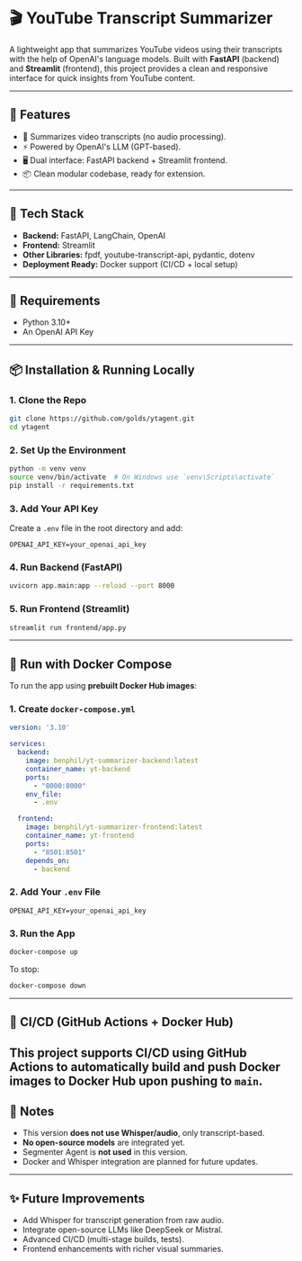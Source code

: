# 🎬 YouTube Transcript Summarizer

A lightweight app that summarizes YouTube videos using their transcripts with the help of OpenAI's language models. Built with **FastAPI** (backend) and **Streamlit** (frontend), this project provides a clean and responsive interface for quick insights from YouTube content.

---

## 🚀 Features

- 📄 Summarizes video transcripts (no audio processing).
- ⚡ Powered by OpenAI's LLM (GPT-based).
- 🖥️ Dual interface: FastAPI backend + Streamlit frontend.
- 📦 Clean modular codebase, ready for extension.

---

## 🔧 Tech Stack

- **Backend:** FastAPI, LangChain, OpenAI
- **Frontend:** Streamlit
- **Other Libraries:** fpdf, youtube-transcript-api, pydantic, dotenv
- **Deployment Ready:** Docker support (CI/CD + local setup)

---

## 🧠 Requirements

- Python 3.10+
- An OpenAI API Key

---

## 📦 Installation & Running Locally

### 1. Clone the Repo

```bash
git clone https://github.com/golds/ytagent.git
cd ytagent
````

### 2. Set Up the Environment

```bash
python -m venv venv
source venv/bin/activate  # On Windows use `venv\Scripts\activate`
pip install -r requirements.txt
```

### 3. Add Your API Key

Create a `.env` file in the root directory and add:

```env
OPENAI_API_KEY=your_openai_api_key
```

### 4. Run Backend (FastAPI)

```bash
uvicorn app.main:app --reload --port 8000
```

### 5. Run Frontend (Streamlit)

```bash
streamlit run frontend/app.py
```

---

## 🐳 Run with Docker Compose

To run the app using **prebuilt Docker Hub images**:

### 1. Create `docker-compose.yml`

```yaml
version: '3.10'

services:
  backend:
    image: benphil/yt-summarizer-backend:latest
    container_name: yt-backend
    ports:
      - "8000:8000"
    env_file:
      - .env

  frontend:
    image: benphil/yt-summarizer-frontend:latest
    container_name: yt-frontend
    ports:
      - "8501:8501"
    depends_on:
      - backend
```

### 2. Add Your `.env` File

```env
OPENAI_API_KEY=your_openai_api_key
```

### 3. Run the App

```bash
docker-compose up
```

To stop:

```bash
docker-compose down
```

---

## 🔄 CI/CD (GitHub Actions + Docker Hub)

This project supports CI/CD using GitHub Actions to automatically build and push Docker images to Docker Hub upon pushing to `main`.
---

## 📌 Notes

* This version **does not use Whisper/audio**, only transcript-based.
* **No open-source models** are integrated yet.
* Segmenter Agent is **not used** in this version.
* Docker and Whisper integration are planned for future updates.

---

## ✨ Future Improvements

* Add Whisper for transcript generation from raw audio.
* Integrate open-source LLMs like DeepSeek or Mistral.
* Advanced CI/CD (multi-stage builds, tests).
* Frontend enhancements with richer visual summaries.

